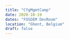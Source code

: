 ```yaml
---
title: "CfgMgmtCamp"
date: 2020-10-19
dates: "FOSDEM DevRoom"
location: "Ghent, Belgium"
draft: false
---
```


